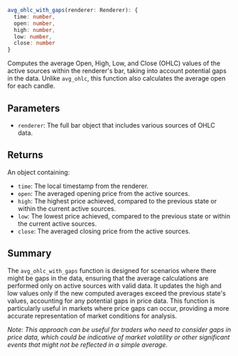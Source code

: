 ```ts
avg_ohlc_with_gaps(renderer: Renderer): { 
  time: number, 
  open: number, 
  high: number, 
  low: number, 
  close: number 
}
```

Computes the average Open, High, Low, and Close (OHLC) values of the active sources within the renderer's bar, taking into account potential gaps in the data. Unlike `avg_ohlc`, this function also calculates the average open for each candle.

## Parameters

- `renderer`: The full bar object that includes various sources of OHLC data.

## Returns

An object containing:
- `time`: The local timestamp from the renderer.
- `open`: The averaged opening price from the active sources.
- `high`: The highest price achieved, compared to the previous state or within the current active sources.
- `low`: The lowest price achieved, compared to the previous state or within the current active sources.
- `close`: The averaged closing price from the active sources.

## Summary

The `avg_ohlc_with_gaps` function is designed for scenarios where there might be gaps in the data, ensuring that the average calculations are performed only on active sources with valid data. It updates the high and low values only if the new computed averages exceed the previous state's values, accounting for any potential gaps in price data. This function is particularly useful in markets where price gaps can occur, providing a more accurate representation of market conditions for analysis.

*Note: This approach can be useful for traders who need to consider gaps in price data, which could be indicative of market volatility or other significant events that might not be reflected in a simple average.*
